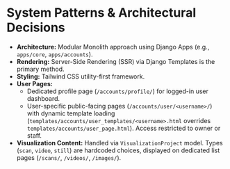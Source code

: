 # System Patterns & Architectural Decisions

*   **Architecture:** Modular Monolith approach using Django Apps (e.g., `apps/core`, `apps/accounts`).
*   **Rendering:** Server-Side Rendering (SSR) via Django Templates is the primary method.
*   **Styling:** Tailwind CSS utility-first framework.
*   **User Pages:**
    *   Dedicated profile page (`/accounts/profile/`) for logged-in user dashboard.
    *   User-specific public-facing pages (`/accounts/user/<username>/`) with dynamic template loading (`templates/accounts/user_templates/<username>.html` overrides `templates/accounts/user_page.html`). Access restricted to owner or staff.
*   **Visualization Content:** Handled via `VisualizationProject` model. Types (`scan`, `video`, `still`) are hardcoded choices, displayed on dedicated list pages (`/scans/`, `/videos/`, `/images/`). 